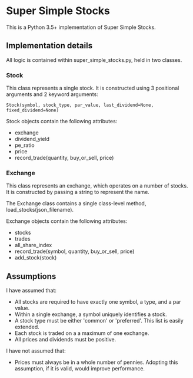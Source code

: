 # Super Simple Stocks

This is a Python 3.5+ implementation of Super Simple Stocks.

## Implementation details

All logic is contained within super\_simple\_stocks.py, held in two classes.

### Stock

This class represents a single stock.  It is constructed using 3 positional arguments and 2 keyword arguments:

    Stock(symbol, stock_type, par_value, last_dividend=None, fixed_dividend=None)

Stock objects contain the following attributes:

 * exchange
 * dividend\_yield
 * pe\_ratio
 * price
 * record\_trade(quantity, buy\_or\_sell, price)


### Exchange

This class represents an exchange, which operates on a number of stocks.  It is constructed by passing a string to represent the name.

The Exchange class contains a single class-level method, load\_stocks(json\_filename).

Exchange objects contain the following attributes:

 * stocks
 * trades
 * all\_share\_index
 * record\_trade(symbol, quantity, buy\_or\_sell, price)
 * add\_stock(stock)

## Assumptions

I have assumed that:
 * All stocks are required to have exactly one symbol, a type, and a par value.
 * Within a single exchange, a symbol uniquely identifies a stock.
 * A stock type must be either 'common' or 'preferred'.  This list is easily extended.
 * Each stock is traded on a a maximum of one exchange.
 * All prices and dividends must be positive.

I have not assumed that:
 * Prices must always be in a whole number of pennies.  Adopting this assumption, if it is valid, would improve performance.
